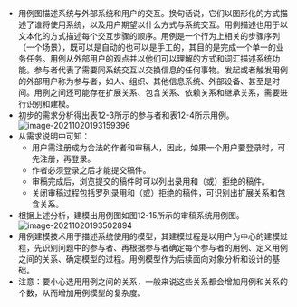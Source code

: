 - 用例图描述系统与外部系统和用户的交互。换句话说，它们以图形化的方式描述了谁将使用系统，以及用户期望以什么方式与系统交互。用例描述也用于以文本化的方式描述每个交互步骤的顺序。用例是一个行为上相关的步骤序列（一个场景），既可以是自动的也可以是手工的，其目的是完成一个单一的业务任务。用例从外部用户的观点并以他们可以理解的方式和词汇描述系统功能。参与者代表了需要同系统交互以交换信息的任何事物。发起或者触发用例的外部用户称为参与者，如人、组织、其他信息系统、外部设备、甚至是时间。用例之间还可能存在扩展关系、包含关系、依赖关系和继承关系，需要进行识别和建模。
- 初步的需求分析得出表12-3所示的参与者和表12-4所示用例。
  ![image-20211020193159396](https://img.mhugh.net/typora/image-20211020193159396.png)
- 从需求说明中可知：
	- 用户需注册成为合法的作者和审稿人，因此，如果一个用户要登录时，可先注册，再登录。
	- 作者必须登录之后才能提交稿件。
	- 审稿完成后，浏览提交的稿件时可以列出录用和（或）拒绝的稿件。
	- 关闭审稿过程包括罗列录用和（或）拒绝的稿件，可识别出扩展关系和包含关系。
- 根据上述分析，建模出用例图如图12-15所示的审稿系统用例图。
  ![image-20211020193502894](https://img.mhugh.net/typora/image-20211020193502894.png)
- 用例建模技术用于描述系统使用的模型，其建模过程是以用户为中心的建模过程，先识别问题中的参与者、再根据参与者确定每个参与者的用例、定义用例之间的关系、确定模型的过程。用例模型作为后续面向对象分析和设计的基础。
- 注意：要小心选用用例之间的关系，一般来说这些关系都会增加用例和关系的个数，从而增加用例模型的复杂度。